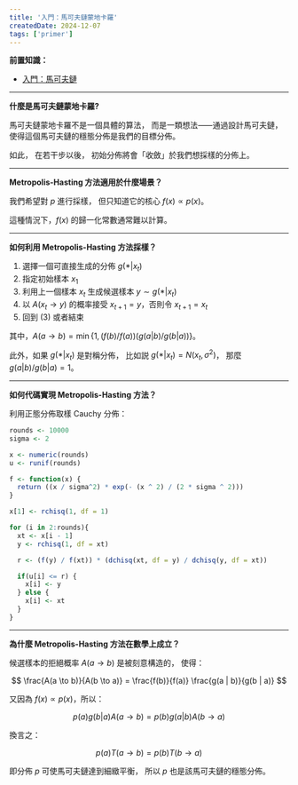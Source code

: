 ```yaml
---
title: '入門：馬可夫鏈蒙地卡羅'
createdDate: 2024-12-07
tags: ['primer']
---
```


**前置知識：**

- [入門：馬可夫鏈](./introduction-to-markov-chain)

---

**什麼是馬可夫鏈蒙地卡羅?**

馬可夫鏈蒙地卡羅不是一個具體的算法，
而是一類想法⸺通過設計馬可夫鏈，
使得這個馬可夫鏈的穩態分佈是我們的目標分佈。

如此，
在若干步以後，
初始分佈將會「收斂」於我們想採樣的分佈上。

---

**Metropolis-Hasting 方法適用於什麼場景？**

我們希望對 $p$ 進行採樣，
但只知道它的核心 $f(x) \propto p(x)$。

這種情況下，$f(x)$ 的歸一化常數通常難以計算。

---

**如何利用 Metropolis-Hasting 方法採樣？**

1. 選擇一個可直接生成的分佈 $g(* | x_t)$
2. 指定初始樣本 $x_1$
3. 利用上一個樣本 $x_t$ 生成候選樣本 $y \sim g(*|x_t)$
4. 以 $A(x_t \to y)$ 的概率接受 $x_{t + 1} = y$，否則令 $x_{t + 1} = x_t$
5. 回到 (3) 或者結束

其中，$A(a \to b) = \min \{1,  (f(b) / f(a)) (g(a | b) / g(b | a)) \}$。

此外，如果 $g(* | x_t)$ 是對稱分佈，
比如説 $g(* | x_t) = N(x_t, \sigma^2)$，
那麼 $g(a | b) / g(b | a) = 1$。

---

**如何代碼實現 Metropolis-Hasting 方法？**

利用正態分佈取樣 Cauchy 分佈：

```r
rounds <- 10000
sigma <- 2

x <- numeric(rounds)
u <- runif(rounds)

f <- function(x) {
  return ((x / sigma^2) * exp(- (x ^ 2) / (2 * sigma ^ 2)))
}

x[1] <- rchisq(1, df = 1)

for (i in 2:rounds){
  xt <- x[i - 1]
  y <- rchisq(1, df = xt)

  r <- (f(y) / f(xt)) * (dchisq(xt, df = y) / dchisq(y, df = xt))

  if(u[i] <= r) {
    x[i] <- y
  } else {
    x[i] <- xt
  }
}
```

---

**為什麼 Metropolis-Hasting 方法在數學上成立？**

候選樣本的拒絕概率 $A(a \to b)$ 是被刻意構造的，
使得：

$$
\frac{A(a \to b)}{A(b \to a)}
= \frac{f(b)}{f(a)} \frac{g(a | b)}{g(b | a)}
$$

又因為 $f(x) \propto p(x)$，所以：

$$
p(a) g(b | a) A(a \to b)
= p(b) g(a | b) A(b \to a)
$$

換言之：

$$
p(a) T(a \to b) = p(b) T(b \to a)
$$

即分佈 $p$ 可使馬可夫鏈達到細緻平衡，
所以 $p$ 也是該馬可夫鏈的穩態分佈。
